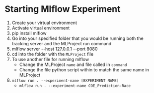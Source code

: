 # Starting Mlflow Experiment

1. Create your virtual environment
2. Activate virtual environment
3. pip install mlflow
4. Go into your specified folder that you would be running both the tracking server and the MLProject run command
5. mlflow server --host 127.0.0.1 --port 8080
6. cd into the folder with the `MLProject` file
7. To use another file for running mlflow
   - Change the MLProject `name` and file called in `command`
   - Change the file python script within to match the same name in MLProject
8. `mlflow run . --experiment-name [EXPERIMENT NAME]`
   - `mlflow run . --experiment-name COE_Prediction-Race`
